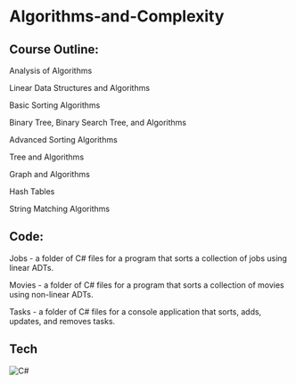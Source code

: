 # Algorithms-and-Complexity
## Course Outline:
Analysis of Algorithms

Linear Data Structures and Algorithms

Basic Sorting Algorithms

Binary Tree, Binary Search Tree, and Algorithms

Advanced Sorting Algorithms

Tree and Algorithms

Graph and Algorithms

Hash Tables

String Matching Algorithms

 ## Code:
Jobs - a folder of C# files for a program that sorts a collection of jobs using linear ADTs.

Movies - a folder of C# files for a program that sorts a collection of movies using non-linear ADTs.

Tasks - a folder of C# files for a console application that sorts, adds, updates, and removes tasks.

## Tech
![C#](https://img.shields.io/badge/c%23-%23239120.svg?style=for-the-badge&logo=c-sharp&logoColor=white)
